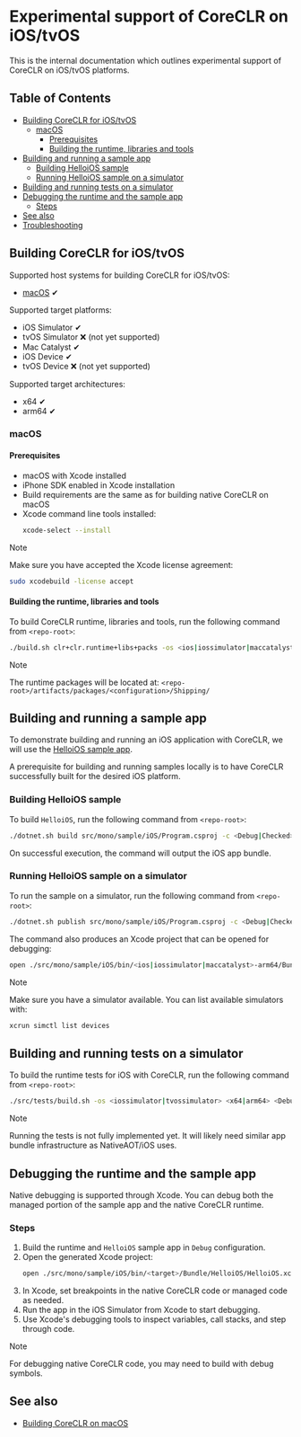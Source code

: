 # Experimental support of CoreCLR on iOS/tvOS

This is the internal documentation which outlines experimental support of CoreCLR on iOS/tvOS platforms.

## Table of Contents

- [Building CoreCLR for iOS/tvOS](#building-coreclr-for-iostvos)
  - [macOS](#macos)
    - [Prerequisites](#prerequisites)
    - [Building the runtime, libraries and tools](#building-the-runtime-libraries-and-tools)
- [Building and running a sample app](#building-and-running-a-sample-app)
  - [Building HelloiOS sample](#building-helloios-sample)
  - [Running HelloiOS sample on a simulator](#running-helloios-sample-on-a-simulator)
- [Building and running tests on a simulator](#building-and-running-tests-on-a-simulator)
- [Debugging the runtime and the sample app](#debugging-the-runtime-and-the-sample-app)
  - [Steps](#steps)
- [See also](#see-also)
- [Troubleshooting](#troubleshooting)

## Building CoreCLR for iOS/tvOS

Supported host systems for building CoreCLR for iOS/tvOS:
- [macOS](#macos) ✔

Supported target platforms:
- iOS Simulator ✔
- tvOS Simulator ❌ (not yet supported)
- Mac Catalyst ✔
- iOS Device ✔
- tvOS Device ❌ (not yet supported)

Supported target architectures:
- x64 ✔
- arm64 ✔

### macOS

#### Prerequisites

- macOS with Xcode installed
- iPhone SDK enabled in Xcode installation
- Build requirements are the same as for building native CoreCLR on macOS
- Xcode command line tools installed:
  ```bash
  xcode-select --install
  ```

> [!NOTE]
> Make sure you have accepted the Xcode license agreement:
> ```bash
> sudo xcodebuild -license accept
> ```

#### Building the runtime, libraries and tools

To build CoreCLR runtime, libraries and tools, run the following command from `<repo-root>`:

```bash
./build.sh clr+clr.runtime+libs+packs -os <ios|iossimulator|maccatalyst> -arch arm64 -cross -c <Debug|Checked>
```

> [!NOTE]
> The runtime packages will be located at: `<repo-root>/artifacts/packages/<configuration>/Shipping/`

## Building and running a sample app

To demonstrate building and running an iOS application with CoreCLR, we will use the [HelloiOS sample app](../../../../src/mono/sample/iOS/Program.csproj).

A prerequisite for building and running samples locally is to have CoreCLR successfully built for the desired iOS platform.

### Building HelloiOS sample

To build `HelloiOS`, run the following command from `<repo-root>`:

```bash
./dotnet.sh build src/mono/sample/iOS/Program.csproj -c <Debug|Checked> /p:TargetOS=<ios|iossimulator|maccatalyst> /p:TargetArchitecture=arm64 /p:UseMonoRuntime=false /p:RunAOTCompilation=false /p:MonoForceInterpreter=false
```

On successful execution, the command will output the iOS app bundle.

### Running HelloiOS sample on a simulator

To run the sample on a simulator, run the following command from `<repo-root>`:

```bash
./dotnet.sh publish src/mono/sample/iOS/Program.csproj -c <Debug|Checked> /p:TargetOS=<ios|iossimulator|maccatalyst> /p:TargetArchitecture=arm64 /p:DeployAndRun=true /p:UseMonoRuntime=false /p:RunAOTCompilation=false /p:MonoForceInterpreter=false
```

The command also produces an Xcode project that can be opened for debugging:

```bash
open ./src/mono/sample/iOS/bin/<ios|iossimulator|maccatalyst>-arm64/Bundle/HelloiOS/HelloiOS.xcodeproj
```

> [!NOTE]
> Make sure you have a simulator available. You can list available simulators with:
> ```bash
> xcrun simctl list devices
> ```

## Building and running tests on a simulator

To build the runtime tests for iOS with CoreCLR, run the following command from `<repo-root>`:

```bash
./src/tests/build.sh -os <iossimulator|tvossimulator> <x64|arm64> <Debug|Release> -p:UseMonoRuntime=false
```

> [!NOTE]
> Running the tests is not fully implemented yet. It will likely need similar app bundle infrastructure as NativeAOT/iOS uses.

## Debugging the runtime and the sample app

Native debugging is supported through Xcode. You can debug both the managed portion of the sample app and the native CoreCLR runtime.

### Steps

1. Build the runtime and `HelloiOS` sample app in `Debug` configuration.
2. Open the generated Xcode project:
   ```bash
   open ./src/mono/sample/iOS/bin/<target>/Bundle/HelloiOS/HelloiOS.xcodeproj
   ```
3. In Xcode, set breakpoints in the native CoreCLR code or managed code as needed.
4. Run the app in the iOS Simulator from Xcode to start debugging.
5. Use Xcode's debugging tools to inspect variables, call stacks, and step through code.

> [!NOTE]
> For debugging native CoreCLR code, you may need to build with debug symbols.

## See also

- [Building CoreCLR on macOS](../macos.md)
